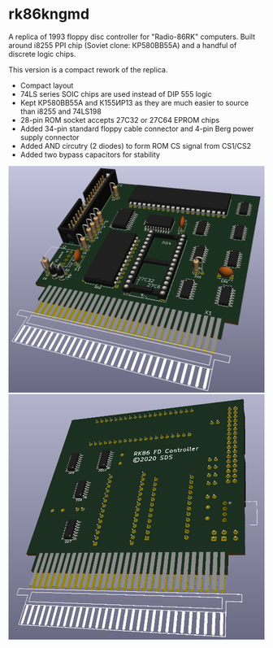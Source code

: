 # rk86kngmd

A replica of 1993 floppy disc controller for "Radio-86RK" computers. Built around i8255 PPI chip (Soviet clone: КР580ВВ55А) and a handful of discrete logic chips.

This version is a compact rework of the replica. 

- Compact layout
- 74LS series SOIC chips are used instead of DIP 555 logic
- Kept КР580ВВ55А and К155ИР13 as they are much easier to source than i8255 and 74LS198
- 28-pin ROM socket accepts 27C32 or 27C64 EPROM chips
- Added 34-pin standard floppy cable connector and 4-pin Berg power supply connector
- Added AND circutry (2 diodes) to form ROM CS signal from CS1/CS2
- Added two bypass capacitors for stability

![pops](./pics/board-3d-a.png)
![pops](./pics/board-3d-b.png)
